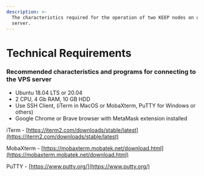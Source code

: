 ```yaml
---
description: >-
  The characteristics required for the operation of two KEEP nodes on one VPS
  server.
---
```


# Technical Requirements

### Recommended characteristics and programs for connecting to the VPS server

* Ubuntu 18.04 LTS or 20.04
* 2 CPU, 4 Gb RAM, 10 GB HDD
* Use SSH Client, \(iTerm in MacOS or MobaXterm, PuTTY for Windows or others\)
* Google Chrome or Brave browser with MetaMask extension installed

iTerm - [https://iterm2.com/downloads/stable/latest](https://iterm2.com/downloads/stable/latest)

MobaXterm - [https://mobaxterm.mobatek.net/download.html](https://mobaxterm.mobatek.net/download.html)

PuTTY - [https://www.putty.org/](https://www.putty.org/)

